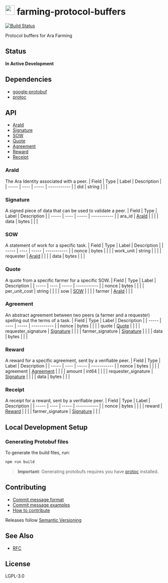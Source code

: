 <img src="https://github.com/arablocks/farming-protocol-buffers/blob/master/ara.png" width="30" height="30" /> farming-protocol-buffers
========

[![Build Status](https://travis-ci.com/AraBlocks/farming-protocol-buffers.svg?token=6WjTyCg41y8MBmCzro5x&branch=master)](https://travis-ci.com/AraBlocks/farming-protocol-buffers)

Protocol buffers for Ara Farming

## Status
**In Active Development**

## Dependencies
- [google-protobuf](https://www.npmjs.com/package/google-protobuf)
- [protoc](https://github.com/protocolbuffers/protobuf/releases)

## API
* [AraId](#araid)
* [Signature](#signature)
* [SOW](#sow)
* [Quote](#quote)
* [Agreement](#agreement)
* [Reward](#reward)
* [Receipt](#receipt)

### AraId <a name="araid"></a>
The Ara Identity associated with a peer.
| Field | Type | Label | Description |
| ----- | ---- | ----- | ----------- |
| did | string |  |  |

### Signature <a name="signature"></a>
A signed piece of data that can be used to validate a peer.
| Field | Type | Label | Description |
| ----- | ---- | ----- | ----------- |
| ara_id | [AraId](#araid) |  |  |
| data | bytes |  |  |

### SOW <a name="sow"></a>
A statement of work for a specific task.
| Field | Type | Label | Description |
| ----- | ---- | ----- | ----------- |
| nonce | bytes |  |  |
| work_unit | string |  |  |
| requester | [AraId](#araid) |  |  |
| data | bytes |  |  |

### Quote <a name="quote"></a>
A quote from a specific farmer for a specific SOW.
| Field | Type | Label | Description |
| ----- | ---- | ----- | ----------- |
| nonce | bytes |  |  |
| per_unit_cost | string |  |  |
| sow | [SOW](#sow) |  |  |
| farmer | [AraId](#araid) |  |  |

### Agreement <a name="agreement"></a>
An abstract agreement between two peers (a farmer and a requester) spelling out the terms of a task.
| Field | Type | Label | Description |
| ----- | ---- | ----- | ----------- |
| nonce | bytes |  |  |
| quote | [Quote](#quote) |  |  |
| requester_signature | [Signature](#signature) |  |  |
| farmer_signature | [Signature](#signature) |  |  |
| data | bytes |  |  |

### Reward <a name="reward"></a>
A reward for a specific agreement, sent by a verifiable peer.
| Field | Type | Label | Description |
| ----- | ---- | ----- | ----------- |
| nonce | bytes |  |  |
| agreement | [Agreement](#agreement) |  |  |
| amount | int64 |  |  |
| requester_signature | [Signature](#signature) |  |  |
| data | bytes |  |  |

### Receipt <a name="receipt"></a>
A receipt for a reward, sent by a verifiable peer.
| Field | Type | Label | Description |
| ----- | ---- | ----- | ----------- |
| nonce | bytes |  |  |
| reward | [Reward](#reward) |  |  |
| farmer_signature | [Signature](#signature) |  |  |

## Local Development Setup
### Generating Protobuf files

To generate the build files, run:

```sh
npm run build
```

> **Important**: Generating protobufs requires you have [protoc](https://github.com/protocolbuffers/protobuf/releases) installed.

## Contributing
- [Commit message format](/.github/COMMIT_FORMAT.md)
- [Commit message examples](/.github/COMMIT_FORMAT_EXAMPLES.md)
- [How to contribute](/.github/CONTRIBUTING.md)

Releases follow [Semantic Versioning](https://semver.org/)

## See Also
- [RFC](https://github.com/AraBlocks/RFCs) 

## License
LGPL-3.0
